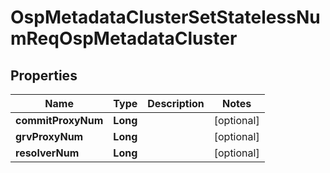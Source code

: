 # OspMetadataClusterSetStatelessNumReqOspMetadataCluster

## Properties
Name | Type | Description | Notes
------------ | ------------- | ------------- | -------------
**commitProxyNum** | **Long** |  |  [optional]
**grvProxyNum** | **Long** |  |  [optional]
**resolverNum** | **Long** |  |  [optional]
